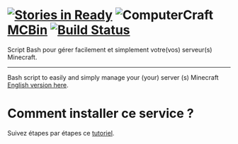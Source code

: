 [![Stories in Ready](https://badge.waffle.io/unixfox/mcbin.png?label=ready&title=Ready)](https://waffle.io/unixfox/mcbin)
![ComputerCraft](http://www.computercraft.info/wiki/images/d/da/Ccblink.gif)
[MCBin](http://mcbin.unixfox.eu/) [![Build Status](https://travis-ci.org/unixfox/MCBin.svg?branch=master)](https://travis-ci.org/unixfox/MCBin)
==============================

Script Bash pour gérer facilement et simplement votre(vos) serveur(s) Minecraft.

--------------------------

Bash script to easily and simply manage your (your) server (s) Minecraft [English version here](https://github.com/unixfox/Minecraft-Server-Linux-service/tree/master-en).

# Comment installer ce service ?

Suivez étapes par étapes ce [tutoriel](http://mcbin.unixfox.eu/installation/).
